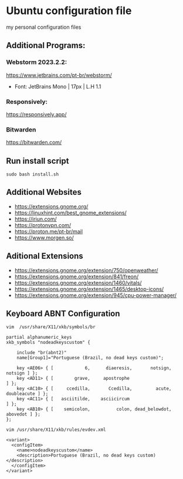 # Ubuntu configuration file

my personal configuration files

## Additional Programs:

### Webstorm 2023.2.2:
https://www.jetbrains.com/pt-br/webstorm/ <br/>
* Font: JetBrains Mono | 17px | L.H 1.1 <br>

### Responsively:
https://responsively.app/

### Bitwarden
https://bitwarden.com/

## Run install script

``sudo bash install.sh``

## Additional Websites
- https://extensions.gnome.org/
- https://linuxhint.com/best_gnome_extensions/
- https://iriun.com/
- https://protonvpn.com/
- https://proton.me/pt-br/mail
- https://www.morgen.so/

## Aditional Extensions
- https://extensions.gnome.org/extension/750/openweather/
- https://extensions.gnome.org/extension/841/freon/
- https://extensions.gnome.org/extension/1460/vitals/
- https://extensions.gnome.org/extension/1465/desktop-icons/
- https://extensions.gnome.org/extension/945/cpu-power-manager/

## Keyboard ABNT Configuration

```
vim  /usr/share/X11/xkb/symbols/br

partial alphanumeric_keys
xkb_symbols "nodeadkeyscustom" {

    include "br(abnt2)"
    name[Group1]="Portuguese (Brazil, no dead keys custom)";

    key <AE06> { [            6,      diaeresis,       notsign,         notsign ] };
    key <AD11> { [        grave,     apostrophe                                 ] };
    key <AC10> { [     ccedilla,       Ccedilla,         acute,     doubleacute ] };
    key <AC11> { [   asciitilde,    asciicircum                                 ] };
    key <AB10> { [    semicolon,          colon, dead_belowdot,        abovedot ] };
};

vim /usr/share/X11/xkb/rules/evdev.xml

<variant>
  <configItem>
    <name>nodeadkeyscustom</name>
    <description>Portuguese (Brazil, no dead keys custom)</description>
  </configItem>
</variant>

```
